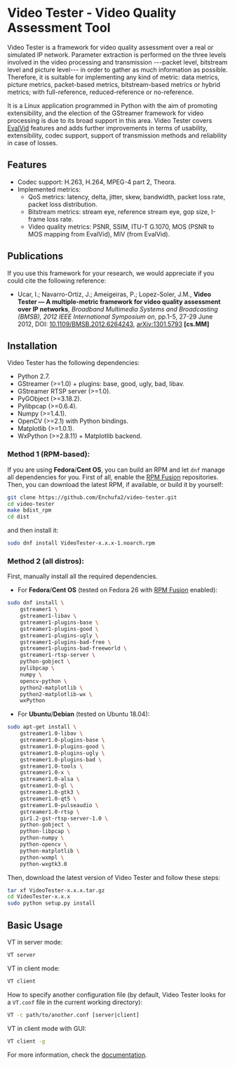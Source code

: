 # Video Tester - Video Quality Assessment Tool

Video Tester is a framework for video quality assessment over a real or simulated IP network. Parameter extraction is performed on the three levels involved in the video processing and transmission ---packet level, bitstream level and picture level--- in order to gather as much information as possible. Therefore, it is suitable for implementing any kind of metric: data metrics, picture metrics, packet-based metrics, bitstream-based metrics or hybrid metrics; with full-reference, reduced-reference or no-reference.

It is a Linux application programmed in Python with the aim of promoting extensibility, and the election of the GStreamer framework for video processing is due to its broad support in this area. Video Tester covers [EvalVid](http://www.tkn.tu-berlin.de/research/evalvid/) features and adds further improvements in terms of usability, extensibility, codec support, support of transmission methods and reliability in case of losses.

## Features

- Codec support: H.263, H.264, MPEG-4 part 2, Theora.
- Implemented metrics:
    - QoS metrics: latency, delta, jitter, skew, bandwidth, packet loss rate, packet loss distribution.
    - Bitstream metrics: stream eye, reference stream eye, gop size, I-frame loss rate.
    - Video quality metrics: PSNR, SSIM, ITU-T G.1070, MOS (PSNR to MOS mapping from EvalVid), MIV (from EvalVid).

## Publications

If you use this framework for your research, we would appreciate if you could cite the following reference:

- Ucar, I.; Navarro-Ortiz, J.; Ameigeiras, P.; Lopez-Soler, J.M., **Video Tester — A multiple-metric framework for video quality assessment over IP networks**, *Broadband Multimedia Systems and Broadcasting (BMSB), 2012 IEEE International Symposium on*, pp.1-5, 27-29 June 2012, DOI: [10.1109/BMSB.2012.6264243](http://dx.doi.org/10.1109/BMSB.2012.6264243), [arXiv:1301.5793](http://arxiv.org/abs/1301.5793) **[cs.MM]**

## Installation

Video Tester has the following dependencies:

- Python 2.7.
- GStreamer (>=1.0) + plugins: base, good, ugly, bad, libav.
- GStreamer RTSP server (>=1.0).
- PyGObject (>=3.18.2).
- Pylibpcap (>=0.6.4).
- Numpy (>=1.4.1).
- OpenCV (>=2.1) with Python bindings.
- Matplotlib (>=1.0.1).
- WxPython (>=2.8.11) + Matplotlib backend.

### Method 1 (RPM-based):

If you are using **Fedora**/**Cent OS**, you can build an RPM and let `dnf` manage all dependencies for you. First of all, enable the [RPM Fusion](http://rpmfusion.org) repositories. Then, you can download the latest RPM, if available, or build it by yourself:

```bash
git clone https://github.com/Enchufa2/video-tester.git
cd video-tester
make bdist_rpm
cd dist
```

and then install it:

```bash
sudo dnf install VideoTester-x.x.x-1.noarch.rpm
```

### Method 2 (all distros):

First, manually install all the required dependencies.

- For **Fedora**/**Cent OS** (tested on Fedora 26 with [RPM Fusion](http://rpmfusion.org) enabled):

```bash
sudo dnf install \
    gstreamer1 \
    gstreamer1-libav \
    gstreamer1-plugins-base \
    gstreamer1-plugins-good \
    gstreamer1-plugins-ugly \
    gstreamer1-plugins-bad-free \
    gstreamer1-plugins-bad-freeworld \
    gstreamer1-rtsp-server \
    python-gobject \
    pylibpcap \
    numpy \
    opencv-python \
    python2-matplotlib \
    python2-matplotlib-wx \
    wxPython
```

- For **Ubuntu**/**Debian** (tested on Ubuntu 18.04):

```bash
sudo apt-get install \
    gstreamer1.0-libav \
    gstreamer1.0-plugins-base \
    gstreamer1.0-plugins-good \
    gstreamer1.0-plugins-ugly \
    gstreamer1.0-plugins-bad \
    gstreamer1.0-tools \
    gstreamer1.0-x \
    gstreamer1.0-alsa \
    gstreamer1.0-gl \
    gstreamer1.0-gtk3 \
    gstreamer1.0-qt5 \
    gstreamer1.0-pulseaudio \
    gstreamer1.0-rtsp \
    gir1.2-gst-rtsp-server-1.0 \
    python-gobject \
    python-libpcap \
    python-numpy \
    python-opencv \
    python-matplotlib \
    python-wxmpl \
    python-wxgtk3.0
```

Then, download the latest version of Video Tester and follow these steps:

```bash
tar xf VideoTester-x.x.x.tar.gz
cd VideoTester-x.x.x
sudo python setup.py install
```

## Basic Usage

VT in server mode:

```bash
VT server
```

VT in client mode:

```bash
VT client
```

How to specify another configuration file (by default, Video Tester looks for a `VT.conf` file in the current working directory):

```bash
VT -c path/to/another.conf [server|client]
```

VT in client mode with GUI:

```bash
VT client -g
```

For more information, check the [documentation](http://enchufa2.github.io/video-tester/).
